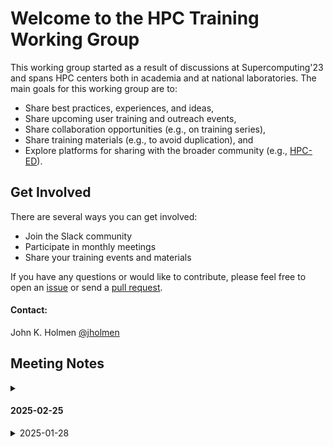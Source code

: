 # Welcome to the HPC Training Working Group

This working group started as a result of discussions at Supercomputing'23 and spans HPC centers both in academia and at national laboratories. The main goals for this working group are to:

- Share best practices, experiences, and ideas,
- Share upcoming user training and outreach events,
- Share collaboration opportunities (e.g., on training series),
- Share training materials (e.g., to avoid duplication), and
- Explore platforms for sharing with the broader community (e.g., [HPC-ED](https://hpc-ed.github.io/)).

## Get Involved

There are several ways you can get involved:

 - Join the Slack community
 - Participate in monthly meetings
 - Share your training events and materials
   
If you have any questions or would like to contribute, please feel free to open an [issue](https://github.com/olcf/hpc-training-wg/issues) or send a 
[pull request](https://github.com/olcf/hpc-training-wg/pulls).

#### Contact:

John K. Holmen [@jholmen](https://github.com/jholmen)  

## Meeting Notes

<details markdown="1">
<summary><h4>2025-02-25</h4></summary>
 
- Discussed ways to store training materials
  - Box, Dropbox, GitHub, Google Drive
  - No preference, let contributors decide when linking materials

- Discussed updating last year's training spreadsheet
  - Easy way to stay up to date on each other's efforts
  - Continue to maintain as a Google Sheet?
  - Document on GitHub instead?

- Discussed HPC-ED for sharing training materials
  - [https://hpc-ed.github.io/](https://hpc-ed.github.io/)
  - Federated repository with many ways to contribute
  - Already maintain a Google Sheet, update for HPC-ED?

- Discussed monthly meeting notes
  - Cumbersome to follow through email
  - Document on GitHub instead
</details>

<details markdown="1">
<summary>2025-01-28</summary>
 
- Discussed common goals
  - Key goal to stay up to date on each other's efforts
  - Set group goals for 2025

- Discussed use of a GitHub repository to share training materials
  - Provides a linkable, centralized location
  - Eases collaborative development
  - What does material licensing look like?

- Discussed creation of a GitHub organization for the group
  - Provides a referenceable public presence
  - Create a working group repository under the OLCF organization?
    - Yes, create one similar to the [HPC System Test Working Group](https://github.com/olcf/hpc-system-test-wg/)

- Discussed upcoming events across centers
  - Cornell: [Scientific Computing Training Series](https://its.weill.cornell.edu/scientific-computing-training-series/)
  - NERSC: [Deep Learning at Scale Training](https://www.nersc.gov/users/training/events/2025/dl-at-scale-training-mar2025/)
  - OLCF: [New User Training](https://www.olcf.ornl.gov/calendar/new-user-training-handson-february-2025/)

- Discussed how training allocations work across centers
  - Training tokens vs. traditional logins
</details>
